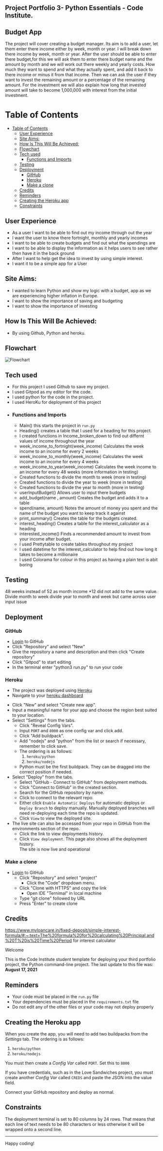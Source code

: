 ## Project Portfolio 3- Python Essentials - Code Institute.

## Budget App

The project will cover creating a budget manager.
Its aim is to add a user, let them enter there income either by week, month or year. I will break down there income by week, month or year.
After the user should be able to enter there budget,for this we will ask them to enter there budget name and the amount by month and we will work out there weekly and yearly costs. How much they want to spend and what they actually spent, and add it back to there income or minus it from that income.
Then we can ask the user if they want to invest the remaining amount or a percentage of the remaining amount.
For the investment we will also explain how long that invested amount will take to become 1,000,000 with interest from the initial investment.

# Table of Contents
- [Table of Contents](#table-of-contents)
  - [User Experience](#user-experience)
  - [Site Aims:](#site-aims)
  - [How Is This Will Be Achieved:](#how-is-this-will-be-achieved)
  - [Flowchart](#flowchart)
  - [Tech used](#tech-used)
    - [Functions and Imports](#functions-and-imports)
  - [Testing](#testing)
  - [Deployment](#deployment)
    - [GitHub](#github)
    - [Heroku](#heroku)
    - [Make a clone](#make-a-clone)
  - [Credits](#credits)
  - [Reminders](#reminders)
  - [Creating the Heroku app](#creating-the-heroku-app)
  - [Constraints](#constraints)

## User Experience

* As a user I want to be able to find out my income through out the year
* I want the user to know there fortnight, monthly and yearly incomes
* I want to be able to create budgets and find out what the spendings are
* I want to be able to display the information as it helps users to see rather then have it in the back ground
* After I want to help get the idea to invest by using simple interest.
*  I want it to be a simple app for a User
  
## Site Aims:
* I wanted to learn Python and show my logic with a budget, app as we are experiencing higher inflation in Europe.
* I want to show the importance of saving and budgeting
* I want to show the importance of investing 

## How Is This Will Be Achieved:
* By using Github, Python and heroku.

## Flowchart
![Flowchart](assets/images/python%20flow%20chart.png)


## Tech used
- For this project I used Github to save my project.
- I used Gitpod as my editor for the code. 
- I used python for the code in the project.
- I used HeroKu for deployment of this project
- 
  ### Functions and Imports
  - Main() this starts the project in `run.py`
  - Heading() creates a table that I used for a heading for this project.
  - I created functions in Income_broken_down to find out differnt values of income throughout the year
  - week_income_to_fortnight(week_income) Calculates the week income to an income for every 2 weeks
  - week_income_to_monthly(week_income) Calculates the week income to an income for every 4 weeks
  - week_income_to_year(week_income) Calculates the week income to an income for every 48 weeks (more information in testing)
  - Created functions to divide the month to week (more in testing)
  - Created functions to divide the year to week (more in testing)
  - Created functions to divide the year to month (more in testing)
  - userInputBudget() Allows user to input there budgets 
  - add_budget(name , amount) Creates the budget and adds it to a table 
  - spend(name, amount) Notes the amount of money you spent and the name of the budget you want to keep track it against
  - print_summary() Creates the table for the budgets created.
  - interest_heading() Creates a table for the interest_calculator as a heading
  - interested_income() Finds a recommended amount to invest from your income after budget.
  - I used Prettytable to create tables throughout my project
  - I used datetime for the interest_calculator to help find out how long it takes to become a millionaire
  - I used Colorama for colour in this project as having a plain text is abit boring




## Testing

48 weeks instead of 52 as month income *12 did not add to the same value.
Divide month to week
divide year to month and week but came across user input issue


## Deployment
### GitHub 
  - [Login](https://github.com/) to GitHub
  - Click "Repository" and select "New"
  - Give the repository a name and description and then click "Create repository"
  - Click "Gitpod" to start editing
  - In the terminal enter "python3 run.py" to run your code

### Heroku
* The project was deployed using [Heroku](https://www.heroku.com)
*  Navigate to your [heroku dashboard](https://dashboard.heroku.com/apps)
- Click "New" and select "Create new app".  
- Input a meaningful name for your app and choose the region best suited to
  your location.  
- Select "Settings" from the tabs.  
  - Click "Reveal Config Vars".  
  - Input `PORT` and `8000` as one config var and click add.  
  - Click "Add buildpack".  
  - Add "nodejs" and "python" from the list or search if necessary, remember to
    click save.  
  - The ordering is as follows:
      1. `heroku/python`
      2. `heroku/nodejs`
  - Python must be the first buildpack. They can be dragged into the correct
    position if needed.  
- Select "Deploy" from the tabs.  
  - Select "GitHub - Connect to GitHub" from deployment methods.  
  - Click "Connect to GitHub" in the created section.  
  - Search for the GitHub repository by name.  
  - Click to connect to the relevant repo.  
  - Either click `Enable Automatic Deploys` for automatic deploys or `Deploy
    Branch` to deploy manually. Manually deployed branches will need
    re-deploying each time the repo is updated.  
  - Click `View` to view the deployed site.  
- The live site can also be accessed from your repo in GitHub from the
  environments section of the repo.
  - Click the link to view deployments history.  
  - Click `View deployment`. This page also shows all the deployment history.  
The site is now live and operational

### Make a clone
- [Login](https://github.com/) to GitHub
  - Click "Repository" and select "project"
	- Click the "Code" dropdown menu.
  - Click "Clone with HTTPS" and copy the link
	- Open IDE "Ternimal" in local machine
  - Type "git clone" followed by URL
  - Press "Enter" to create clone


## Credits
https://www.myloancare.in/fixed-deposit/simple-interest-formula/#:~:text=The%20formula%20for%20calculating%20Principal,and%20T%20is%20Time%20Period for interest calculator



Welcome 

This is the Code Institute student template for deploying your third portfolio project, the Python command-line project. The last update to this file was: **August 17, 2021**

## Reminders

* Your code must be placed in the `run.py` file
* Your dependencies must be placed in the `requirements.txt` file
* Do not edit any of the other files or your code may not deploy properly

## Creating the Heroku app

When you create the app, you will need to add two buildpacks from the _Settings_ tab. The ordering is as follows:

1. `heroku/python`
2. `heroku/nodejs`

You must then create a _Config Var_ called `PORT`. Set this to `8000`

If you have credentials, such as in the Love Sandwiches project, you must create another _Config Var_ called `CREDS` and paste the JSON into the value field.

Connect your GitHub repository and deploy as normal.

## Constraints

The deployment terminal is set to 80 columns by 24 rows. That means that each line of text needs to be 80 characters or less otherwise it will be wrapped onto a second line.

-----
Happy coding!
